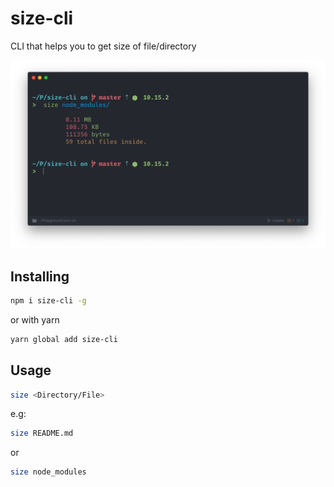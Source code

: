 # size-cli
CLI that helps you to get size of file/directory

![usage](./usage.png)

## Installing

```bash
npm i size-cli -g
```

or with yarn

```bash
yarn global add size-cli
```


## Usage

```bash
size <Directory/File>
```

e.g:

```bash
size README.md
```
or
```bash
size node_modules
```
